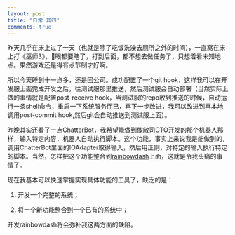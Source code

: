 ```yaml
---
layout: post
title: "日常 其四"
comments: true
---
```


昨天几乎在床上过了一天（也就是除了吃饭洗澡去厕所之外的时间），一直窝在床上打《巫师3》，👀眼都要瞎了，打到后面，都不想去做任务了，只想着看未知地点。果然游戏还是得有点节制才好啊。

所以今天睡到十一点多，还是回公司。成功配置了一个git hook，这样我可以在开发服上面完成开发之后，往测试服那里推送，然后测试服会自动部署（当然实际上做的事情就是配置post-receive hook，当测试服的repo收到推送的时候，自动运行一条shell命令，重启一下系统服务而已，再下一步改进，我可以改进到再本地调用post-commit hook,然后git会自动推送到测试服上面）。

昨晚其实还看了一点[ChatterBot](https://github.com/gunthercox/ChatterBot)，我希望能做到像敝司CTO开发的那个机器人那样，输入特定内容，机器人自动执行脚本。这个功能，事实上来说我是能做到的，调用ChatterBot里面的IOAdapter取得输入，然后用正则，对特定的输入执行特定的脚本。当然，怎样把这个功能整合到[rainbowdash](http://zhangyet.github.io/page4/)上面，这就是令我头痛的事情了。

现在我基本可以快速掌握实现具体功能的工具了，缺乏的是：

1. 开发一个完整的系统；

2. 将一个新功能整合到一个已有的系统中；

开发rainbowdash将会弥补我这两方面的缺陷。

